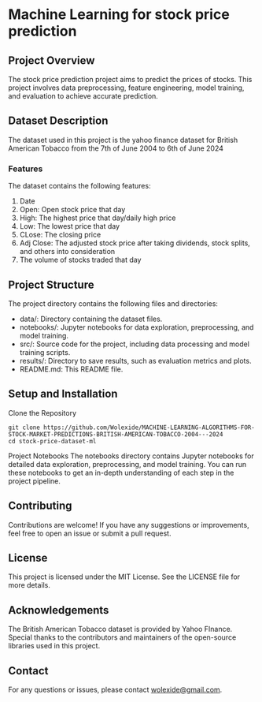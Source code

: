 # Machine Learning for stock price prediction

## Project Overview
The stock price prediction project aims to predict the prices of stocks. This project involves data preprocessing, feature engineering, model training, and evaluation to achieve accurate prediction.

## Dataset Description
The dataset used in this project is the yahoo finance dataset for British American Tobacco from the 7th of June 2004 to 6th of June 2024

### Features
The dataset contains the following features:

1. Date
2. Open: Open stock price that day
3. High: The highest price that day/daily high price
4. Low: The lowest price that day
5. CLose: The closing price
6. Adj Close: The adjusted stock price after taking dividends, stock splits, and others into consideration
7. The volume of stocks traded that day

## Project Structure
The project directory contains the following files and directories:

- data/: Directory containing the dataset files.
- notebooks/: Jupyter notebooks for data exploration, preprocessing, and model training.
- src/: Source code for the project, including data processing and model training scripts.
- results/: Directory to save results, such as evaluation metrics and plots.
- README.md: This README file.

## Setup and Installation
Clone the Repository

```
git clone https://github.com/Wolexide/MACHINE-LEARNING-ALGORITHMS-FOR-STOCK-MARKET-PREDICTIONS-BRITISH-AMERICAN-TOBACCO-2004---2024
cd stock-price-dataset-ml
```

Project Notebooks
The notebooks directory contains Jupyter notebooks for detailed data exploration, preprocessing, and model training. You can run these notebooks to get an in-depth understanding of each step in the project pipeline.

## Contributing
Contributions are welcome! If you have any suggestions or improvements, feel free to open an issue or submit a pull request.

## License
This project is licensed under the MIT License. See the LICENSE file for more details.

## Acknowledgements
The British American Tobacco dataset is provided by Yahoo FInance.
Special thanks to the contributors and maintainers of the open-source libraries used in this project.

## Contact
For any questions or issues, please contact wolexide@gmail.com.
